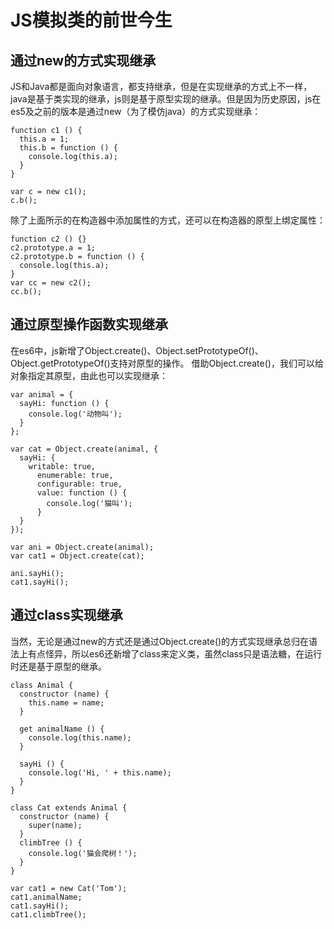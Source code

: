 # JS模拟类的前世今生
## 通过new的方式实现继承
JS和Java都是面向对象语言，都支持继承，但是在实现继承的方式上不一样，java是基于类实现的继承，js则是基于原型实现的继承。但是因为历史原因，js在es5及之前的版本是通过new（为了模仿java）的方式实现继承：
```
function c1 () {
  this.a = 1;
  this.b = function () {
    console.log(this.a);
  }
}

var c = new c1();
c.b();
```
除了上面所示的在构造器中添加属性的方式，还可以在构造器的原型上绑定属性：
```
function c2 () {}
c2.prototype.a = 1;
c2.prototype.b = function () {
  console.log(this.a);
}
var cc = new c2();
cc.b();
```

## 通过原型操作函数实现继承
在es6中，js新增了Object.create()、Object.setPrototypeOf()、Object.getPrototypeOf()支持对原型的操作。
借助Object.create()，我们可以给对象指定其原型，由此也可以实现继承：
```
var animal = {
  sayHi: function () {
    console.log('动物叫');
  }
};

var cat = Object.create(animal, {
  sayHi: {
    writable: true,
      enumerable: true,
      configurable: true,
      value: function () {
        console.log('猫叫');
      }
  }
});

var ani = Object.create(animal);
var cat1 = Object.create(cat);

ani.sayHi();
cat1.sayHi();
```
## 通过class实现继承
当然，无论是通过new的方式还是通过Object.create()的方式实现继承总归在语法上有点怪异，所以es6还新增了class来定义类，虽然class只是语法糖，在运行时还是基于原型的继承。
```
class Animal {
  constructor (name) {
    this.name = name;
  }
  
  get animalName () {
    console.log(this.name);
  }
  
  sayHi () {
    console.log('Hi, ' + this.name);
  }
}

class Cat extends Animal {
  constructor (name) {
    super(name);
  }
  climbTree () {
    console.log('猫会爬树！');
  }
}

var cat1 = new Cat('Tom');
cat1.animalName;
cat1.sayHi();
cat1.climbTree();
```